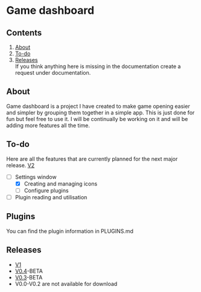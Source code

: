 # Game dashboard

## Contents
1. [About](#about)
3. [To-do](#to-do)
4. [Releases](#releases)  
If you think anything here is missing in the documentation create a request under documentation.

## About
Game dashboard is a project I have created to make game opening easier and simpler by grouping them together in a simple app. This is just done for fun but feel free to use it. I will be continually be working on it and will be adding more features all the time.

## To-do
Here are all the features that are currently planned for the next major release. [V2](https://github.com/Tyrannicodin/game-dashboard/projects/2)
- [ ] Settings window
    - [x] Creating and managing icons
    - [ ] Configure plugins
- [ ] Plugin reading and utilisation

## Plugins
You can find the plugin information in PLUGINS.md

## Releases
- [V1](https://github.com/Tyrannicodin/game-dashboard/releases/tag/V1)
- [V0.4](https://github.com/Tyrannicodin/game-dashboard/releases/tag/V0.4-beta)-BETA
- [V0.3](https://github.com/Tyrannicodin/game-dashboard/releases/tag/V0.3-beta)-BETA
- V0.0-V0.2 are not available for download
